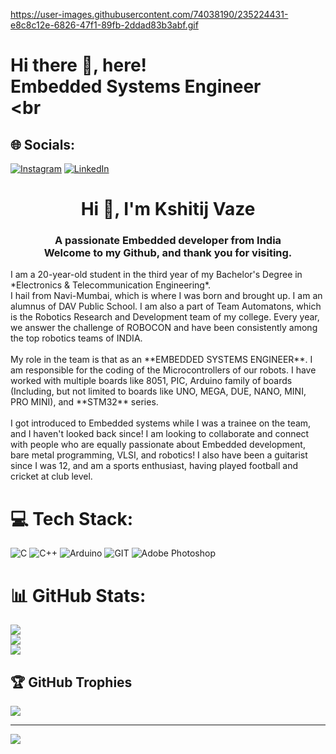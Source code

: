 
https://user-images.githubusercontent.com/74038190/235224431-e8c8c12e-6826-47f1-89fb-2ddad83b3abf.gif


# Hi there 👋, here!<br> Embedded Systems Engineer<br><br 
## 🌐 Socials:
[![Instagram](https://img.shields.io/badge/Instagram-%23E4405F.svg?logo=Instagram&logoColor=white)](https://instagram.com/d__by__dx) [![LinkedIn](https://img.shields.io/badge/LinkedIn-%230077B5.svg?logo=linkedin&logoColor=white)](https://linkedin.com/in/https://www.linkedin.com/in/kshitij-vaze-177a16229/) 
<h1 align="center">Hi 👋, I'm Kshitij Vaze </h1>
<h3 align="center">A passionate Embedded developer from India <br> Welcome to my Github, and thank you for visiting. </h3>
I am a 20-year-old student in the third year of my Bachelor's Degree in *Electronics & Telecommunication Engineering*.<br>I hail from Navi-Mumbai, which is where I was born and brought up. I am an alumnus of DAV Public School. I am also a part of Team Automatons, which is the Robotics Research and Development team of my college. Every year, we answer the challenge of ROBOCON and have been consistently among the top robotics teams of INDIA.<br><br>My role in the team is that as an **EMBEDDED SYSTEMS ENGINEER**. I am responsible for the coding of the Microcontrollers of our robots. I have worked with multiple boards like 8051, PIC, Arduino family of boards (Including, but not limited to boards like UNO, MEGA, DUE, NANO, MINI, PRO MINI), and **STM32** series.<br><br>I got introduced to Embedded systems while I was a trainee on the team, and I haven't looked back since! I am looking to collaborate and connect with people who are equally passionate about Embedded development, bare metal programming, VLSI, and robotics! I also have been a guitarist since I was 12, and am a sports enthusiast, having played football and cricket at club level. 




# 💻 Tech Stack:
![C](https://img.shields.io/badge/c-%2300599C.svg?style=plastic&logo=c&logoColor=white) ![C++](https://img.shields.io/badge/c++-%2300599C.svg?style=plastic&logo=c%2B%2B&logoColor=white) ![Arduino](https://img.shields.io/badge/-Arduino-00979D?style=plastic&logo=Arduino&logoColor=white) ![GIT](https://img.shields.io/badge/Git-fc6d26?style=plastic&logo=git&logoColor=white) ![Adobe Photoshop](https://img.shields.io/badge/adobephotoshop-%2331A8FF.svg?style=plastic&logo=adobephotoshop&logoColor=white)
# 📊 GitHub Stats:
![](https://github-readme-stats.vercel.app/api?username=dubistweltmeister05&theme=dark&hide_border=false&include_all_commits=false&count_private=false)<br/>
![](https://github-readme-streak-stats.herokuapp.com/?user=dubistweltmeister05&theme=dark&hide_border=false)<br/>
![](https://github-readme-stats.vercel.app/api/top-langs/?username=dubistweltmeister05&theme=dark&hide_border=false&include_all_commits=false&count_private=false&layout=compact)

## 🏆 GitHub Trophies
![](https://github-profile-trophy.vercel.app/?username=dubistweltmeister05&theme=radical&no-frame=false&no-bg=true&margin-w=4)

---
[![](https://visitcount.itsvg.in/api?id=dubistweltmeister05&label=Profile%20Views&color=1&icon=0&pretty=false)](https://visitcount.itsvg.in)

<!-- Proudly created with GPRM ( https://gprm.itsvg.in ) -->
